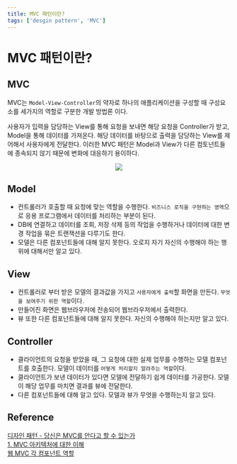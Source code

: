 ```yaml
---
title: MVC 패턴이란?
tags: ['desgin pattern', 'MVC']
---
```


# MVC 패턴이란?

## MVC

MVC는 `Model-View-Controller`의 약자로 하나의 애플리케이션을 구성할 때 구성요소를 세가지의 역할로 구분한 개발 방법론 이다.

사용자가 입력을 담당하는 View를 통해 요청을 보내면 해당 요청을 Controller가 받고, Model을 통해 데이터를 가져온다. 해당 데이터를 바탕으로 출력을 담당하는 View를 제어해서 사용자에게 전달한다. 이러한 MVC 패턴은 Model과 View가 다른 컴토넌트들에 종속되지 않기 때문에 변화에 대응하기 용이하다.

<p align=center>
    <img src=https://user-images.githubusercontent.com/59357153/138587568-141f2448-7e33-4141-b5c5-8a0f71357524.png>
</p>

## Model
 * 컨트롤러가 호출할 때 요청에 맞는 역할을 수행한다. `비즈니스 로직을 구현하는 영역`으로 응용 프로그램에서 데이터를 처리하는 부분이 된다. 
 * DB에 연결하고 데이터를 조회, 저장 삭제 등의 작업을 수행하거나 데이터에 대한 변경 작업을 묶은 트랜잭션을 다루기도 한다.
 * 모델은 다른 컴포넌트들에 대해 알지 못한다. 오로지 자기 자신의 수행해야 하는 행위에 대해서만 알고 있다.

## View
 * 컨트롤러로 부터 받은 모델의 결과값을 가지고 `사용자에게 출력`할 화면을 만든다. `무엇을 보여주기 위한 역할`이다.
 * 만들어진 화면은 웹브라우저에 전송되어 웹브라우저에서 출력한다. 
 * 뷰 또한 다른 컴포넌트들에 대해 알지 못한다. 자신의 수행해야 하는지만 알고 있다.

## Controller
 * 클라이언트의 요청을 받았을 때, 그 요청에 대한 실제 업무를 수행하는 모델 컴포넌트를 호출한다. 모델이 데이터를 `어떻게 처리할지 알려주는 역할`이다.
 * 클라이언트가 보낸 데이터가 있다면 모델에 전달하기 쉽게 데이터를 가공한다. 모델이 해당 업무를 마치면 결과를 뷰에 전달한다.
 * 다른 컴포넌트들에 대해 알고 있다. 모델과 뷰가 무엇을 수행하는지 알고 있다.

## Reference

[디자인 패턴 - 당신은 MVC를 안다고 할 수 있는가](https://samslow.github.io/development/2020/06/16/Design_pattern-MVC/)<br>
[1. MVC 아키텍처에 대한 이해](https://asfirstalways.tistory.com/180)<br>
[웹 MVC 각 컴포넌트 역할](https://tecoble.techcourse.co.kr/post/2021-04-26-mvc/)

<TagLinks />